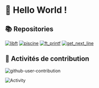 # 👋 Hello World !

## 📚 Repositories

[![libft](https://github-readme-stats.vercel.app/api/pin/?username=Herimamy12&repo=libft)](https://github.com/Herimamy12/libft)
[![piscine](https://github-readme-stats.vercel.app/api/pin/?username=Herimamy12&repo=piscine)](https://github.com/Herimamy12/piscine)
[![ft_printf](https://github-readme-stats.vercel.app/api/pin/?username=Herimamy12&repo=ft_printf)](https://github.com/Herimamy12/ft_printf)
[![get_next_line](https://github-readme-stats.vercel.app/api/pin/?username=Herimamy12&repo=get_next_line)](https://github.com/Herimamy12/get_next_line)

## 🚀 Activités de contribution

![github-user-contribution](https://user-images.githubusercontent.com/58959408/157782696-8bc9ca49-ca61-4ab5-8b83-49c4e76c1a8f.svg)

![Activity](https://github-readme-activity-graph.vercel.app/graph?username=Herimamy12&theme=radical)

